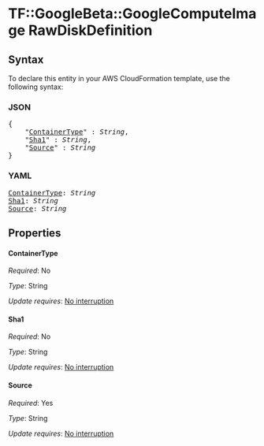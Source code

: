 # TF::GoogleBeta::GoogleComputeImage RawDiskDefinition

## Syntax

To declare this entity in your AWS CloudFormation template, use the following syntax:

### JSON

<pre>
{
    "<a href="#containertype" title="ContainerType">ContainerType</a>" : <i>String</i>,
    "<a href="#sha1" title="Sha1">Sha1</a>" : <i>String</i>,
    "<a href="#source" title="Source">Source</a>" : <i>String</i>
}
</pre>

### YAML

<pre>
<a href="#containertype" title="ContainerType">ContainerType</a>: <i>String</i>
<a href="#sha1" title="Sha1">Sha1</a>: <i>String</i>
<a href="#source" title="Source">Source</a>: <i>String</i>
</pre>

## Properties

#### ContainerType

_Required_: No

_Type_: String

_Update requires_: [No interruption](https://docs.aws.amazon.com/AWSCloudFormation/latest/UserGuide/using-cfn-updating-stacks-update-behaviors.html#update-no-interrupt)

#### Sha1

_Required_: No

_Type_: String

_Update requires_: [No interruption](https://docs.aws.amazon.com/AWSCloudFormation/latest/UserGuide/using-cfn-updating-stacks-update-behaviors.html#update-no-interrupt)

#### Source

_Required_: Yes

_Type_: String

_Update requires_: [No interruption](https://docs.aws.amazon.com/AWSCloudFormation/latest/UserGuide/using-cfn-updating-stacks-update-behaviors.html#update-no-interrupt)

